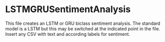 # LSTMGRUSentimentAnalysis
This file creates an LSTM or GRU biclass sentiment analysis. The standard model is a LSTM but this may be switched at the indicated point in the file.
Insert any CSV with text and according labels for sentiment.
